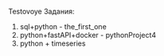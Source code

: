 Testovoye
Задания:
1. sql+python - the_first_one
2. python+fastAPI+docker - pythonProject4
3. python + timeseries
   
